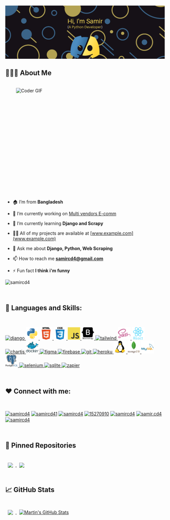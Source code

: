 ![Samir's GitHub Banner](samthon.png)
<br>
## 🙍🏻‍♂️ About Me 
<br>
<img align="right" alt="Coder GIF" height=350 width=470  src="https://i.pinimg.com/originals/f1/e7/34/f1e734f9cade86fe737a9aa404ad5677.gif" />


- 🏠 I’m from **Bangladesh**

- 🔭 I’m currently working on <a href="https://github.com/samircd4/ecommerce-shopify">Multi vendors E-comm</a>

- 🌱 I’m currently learning **Django and Scrapy**

<!-- - 👯 I’m looking to collaborate on [Test](Test)

- 🤝 I’m looking for help with [Test](Test) -->

- 👨‍💻 All of my projects are available at [www.example.com](www.example.com)

- 💬 Ask me about **Django, Python, Web Scraping**

- 📫 How to reach me **samircd4@gmail.com**

- ⚡ Fun fact **I think i'm funny**
<p align="left"> <img src="https://profile-counter.glitch.me/samircd4/count.svg" alt="samircd4" /> </p>

<br>

## 💼 Languages and Skills:
<br>

<p align="left"> 
    <a href="https://www.djangoproject.com/" target="_blank" rel="noreferrer"> <img src="https://cdn.worldvectorlogo.com/logos/django.svg" alt="django" width="40" height="40"/> </a>
    <a href="https://www.python.org" target="_blank" rel="noreferrer"> <img src="https://raw.githubusercontent.com/devicons/devicon/master/icons/python/python-original.svg" alt="python" width="40" height="40"/> </a>
    <a href="https://www.w3.org/html/" target="_blank" rel="noreferrer"> <img src="https://raw.githubusercontent.com/devicons/devicon/master/icons/html5/html5-original-wordmark.svg" alt="html5" width="40" height="40"/> </a>
    <a href="https://www.w3schools.com/css/" target="_blank" rel="noreferrer"> <img src="https://raw.githubusercontent.com/devicons/devicon/master/icons/css3/css3-original-wordmark.svg" alt="css3" width="40" height="40"/> </a>
    <a href="https://developer.mozilla.org/en-US/docs/Web/JavaScript" target="_blank" rel="noreferrer"> <img src="https://raw.githubusercontent.com/devicons/devicon/master/icons/javascript/javascript-original.svg" alt="javascript" width="40" height="40"/> </a>
    <a href="https://getbootstrap.com" target="_blank" rel="noreferrer"> <img src="https://raw.githubusercontent.com/devicons/devicon/master/icons/bootstrap/bootstrap-plain-wordmark.svg" alt="bootstrap" width="40" height="40"/> </a>
    <a href="https://tailwindcss.com/" target="_blank" rel="noreferrer"> <img src="https://www.vectorlogo.zone/logos/tailwindcss/tailwindcss-icon.svg" alt="tailwind" width="40" height="40"/> </a>
    <a href="https://sass-lang.com" target="_blank" rel="noreferrer"> <img src="https://raw.githubusercontent.com/devicons/devicon/master/icons/sass/sass-original.svg" alt="sass" width="40" height="40"/> </a>
    <a href="https://reactjs.org/" target="_blank" rel="noreferrer"> <img src="https://raw.githubusercontent.com/devicons/devicon/master/icons/react/react-original-wordmark.svg" alt="react" width="40" height="40"/> </a>
    <a href="https://www.chartjs.org" target="_blank" rel="noreferrer"> <img src="https://www.chartjs.org/media/logo-title.svg" alt="chartjs" width="40" height="40"/> </a>   <a href="https://www.docker.com/" target="_blank" rel="noreferrer"> <img src="https://raw.githubusercontent.com/devicons/devicon/master/icons/docker/docker-original-wordmark.svg" alt="docker" width="40" height="40"/> </a> <a href="https://www.figma.com/" target="_blank" rel="noreferrer"> <img src="https://www.vectorlogo.zone/logos/figma/figma-icon.svg" alt="figma" width="40" height="40"/> </a> <a href="https://firebase.google.com/" target="_blank" rel="noreferrer"> <img src="https://www.vectorlogo.zone/logos/firebase/firebase-icon.svg" alt="firebase" width="40" height="40"/> </a> <a href="https://git-scm.com/" target="_blank" rel="noreferrer"> <img src="https://www.vectorlogo.zone/logos/git-scm/git-scm-icon.svg" alt="git" width="40" height="40"/> </a> <a href="https://heroku.com" target="_blank" rel="noreferrer"> <img src="https://www.vectorlogo.zone/logos/heroku/heroku-icon.svg" alt="heroku" width="40" height="40"/> </a>   <a href="https://www.linux.org/" target="_blank" rel="noreferrer"> <img src="https://raw.githubusercontent.com/devicons/devicon/master/icons/linux/linux-original.svg" alt="linux" width="40" height="40"/> </a> <a href="https://www.mongodb.com/" target="_blank" rel="noreferrer"> <img src="https://raw.githubusercontent.com/devicons/devicon/master/icons/mongodb/mongodb-original-wordmark.svg" alt="mongodb" width="40" height="40"/> </a> <a href="https://www.mysql.com/" target="_blank" rel="noreferrer"> <img src="https://raw.githubusercontent.com/devicons/devicon/master/icons/mysql/mysql-original-wordmark.svg" alt="mysql" width="40" height="40"/> </a> <a href="https://www.postgresql.org" target="_blank" rel="noreferrer"> <img src="https://raw.githubusercontent.com/devicons/devicon/master/icons/postgresql/postgresql-original-wordmark.svg" alt="postgresql" width="40" height="40"/> </a>    <a href="https://www.selenium.dev" target="_blank" rel="noreferrer"> <img src="https://raw.githubusercontent.com/detain/svg-logos/780f25886640cef088af994181646db2f6b1a3f8/svg/selenium-logo.svg" alt="selenium" width="40" height="40"/> </a> <a href="https://www.sqlite.org/" target="_blank" rel="noreferrer"> <img src="https://www.vectorlogo.zone/logos/sqlite/sqlite-icon.svg" alt="sqlite" width="40" height="40"/> </a>  <a href="https://zapier.com" target="_blank" rel="noreferrer"> <img src="https://www.vectorlogo.zone/logos/zapier/zapier-icon.svg" alt="zapier" width="40" height="40"/> </a>
</p>
<br>

## ❤️ Connect with me:
<br>

<p align="left">
<a href="https://codepen.io/samircd4" target="blank"><img align="center" src="https://raw.githubusercontent.com/rahuldkjain/github-profile-readme-generator/master/src/images/icons/Social/codepen.svg" alt="samircd4" height="30" width="40" /></a>
<a href="https://twitter.com/samircd41" target="blank"><img align="center" src="https://raw.githubusercontent.com/rahuldkjain/github-profile-readme-generator/master/src/images/icons/Social/twitter.svg" alt="samircd41" height="30" width="40" /></a>
<a href="https://linkedin.com/in/samircd4" target="blank"><img align="center" src="https://raw.githubusercontent.com/rahuldkjain/github-profile-readme-generator/master/src/images/icons/Social/linked-in-alt.svg" alt="samircd4" height="30" width="40" /></a>
<a href="https://stackoverflow.com/users/15270910" target="blank"><img align="center" src="https://raw.githubusercontent.com/rahuldkjain/github-profile-readme-generator/master/src/images/icons/Social/stack-overflow.svg" alt="15270910" height="30" width="40" /></a>
<a href="https://fb.com/samircd4" target="blank"><img align="center" src="https://raw.githubusercontent.com/rahuldkjain/github-profile-readme-generator/master/src/images/icons/Social/facebook.svg" alt="samircd4" height="30" width="40" /></a>
<a href="https://instagram.com/samir.cd4" target="blank"><img align="center" src="https://raw.githubusercontent.com/rahuldkjain/github-profile-readme-generator/master/src/images/icons/Social/instagram.svg" alt="samir.cd4" height="30" width="40" /></a>
<a href="https://dribbble.com/samircd4" target="blank"><img align="center" src="https://raw.githubusercontent.com/rahuldkjain/github-profile-readme-generator/master/src/images/icons/Social/dribbble.svg" alt="samircd4" height="30" width="40" /></a>
</p>
<br>

## 📌 Pinned Repositories

<br>

<a href="https://github.com/samircd4/insta-clone">
  <img align="center" style="margin:0.5rem" src="https://github-readme-stats.vercel.app/api/pin/?username=samircd4&repo=ecommerce-shopify&title_color=ffffff&text_color=c9cacc&icon_color=4AB197&bg_color=1A2B34" />
</a>

<a href="https://github.com/samircd4/Brainy-Quotes-Scrapy">
  <img align="center" style="margin:0.5rem" src="https://github-readme-stats.vercel.app/api/pin/?username=samircd4&repo=Brainy-Quotes-Scrapy&title_color=ffffff&text_color=c9cacc&icon_color=4AB197&bg_color=1A2B34" />
</a>

<br>
<br>


## 📈 GitHub Stats
<br>

<a href="https://github.com/samircd4">
  <img align="center" style="margin:0.5rem" src="https://github-readme-stats.vercel.app/api/top-langs/?username=samircd4&title_color=ffffff&text_color=c9cacc&icon_color=4AB197&bg_color=1A2B34" />
</a>

<a href="https://github.com/samircd4">
  <img align="center" style="margin:0.5rem" src="https://github-readme-stats.vercel.app/api?username=samircd4&show_icons=true&line_height=27&count_private=true&title_color=ffffff&text_color=c9cacc&icon_color=4AB097&bg_color=1A2B34" alt="Martin's GitHub Stats" />
</a>

